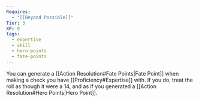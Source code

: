 ```yaml
---
Requires:
  - "[[Beyond Possible]]"
Tier: 3
XP: 9
tags:
  - expertise
  - skill
  - hero-points
  - fate-points
---
```

You can generate a [[Action Resolution#Fate Points|Fate Point]] when making a check you have [[Proficiency#Expertise]] with. If you do, treat the roll as though it were a 14, and as if you generated a [[Action Resolution#Hero Points|Hero Point]].